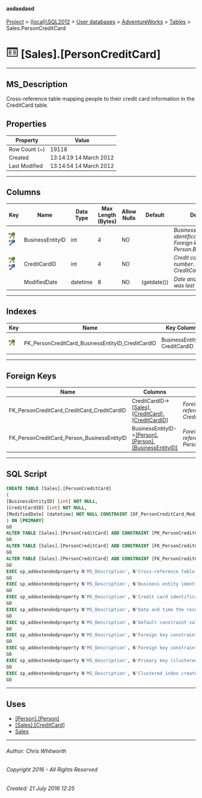 #### asdasdasd

[Project](../../../../index.md) > [(local)\\SQL2012](../../../index.md) > [User databases](../../index.md) > [AdventureWorks](../index.md) > [Tables](Tables.md) > Sales.PersonCreditCard

# ![Tables](../../../../Images/Table32.png) [Sales].[PersonCreditCard]

---

## <a name="#description"></a>MS_Description

Cross-reference table mapping people to their credit card information in the CreditCard table. 

## <a name="#properties"></a>Properties

| Property | Value |
|---|---|
| Row Count (~) | 19118 |
| Created | 13:14:19 14 March 2012 |
| Last Modified | 13:14:54 14 March 2012 |


---

## <a name="#columns"></a>Columns

| Key | Name | Data Type | Max Length (Bytes) | Allow Nulls | Default | Description |
|---|---|---|---|---|---|---|
| [![Cluster Primary Key PK_PersonCreditCard_BusinessEntityID_CreditCardID: BusinessEntityID\CreditCardID](../../../../Images/pkcluster.png)](#indexes)[![Foreign Keys FK_PersonCreditCard_Person_BusinessEntityID: [Person].[Person].BusinessEntityID](../../../../Images/fk.png)](#foreignkeys) | BusinessEntityID | int | 4 | NO |  | _Business entity identification number. Foreign key to Person.BusinessEntityID._ |
| [![Cluster Primary Key PK_PersonCreditCard_BusinessEntityID_CreditCardID: BusinessEntityID\CreditCardID](../../../../Images/pkcluster.png)](#indexes)[![Foreign Keys FK_PersonCreditCard_CreditCard_CreditCardID: [Sales].[CreditCard].CreditCardID](../../../../Images/fk.png)](#foreignkeys) | CreditCardID | int | 4 | NO |  | _Credit card identification number. Foreign key to CreditCard.CreditCardID._ |
|  | ModifiedDate | datetime | 8 | NO | (getdate()) | _Date and time the record was last updated._ |


---

## <a name="#indexes"></a>Indexes

| Key | Name | Key Columns | Unique | Description |
|---|---|---|---|---|
| [![Cluster Primary Key PK_PersonCreditCard_BusinessEntityID_CreditCardID: BusinessEntityID\CreditCardID](../../../../Images/pkcluster.png)](#indexes) | PK_PersonCreditCard_BusinessEntityID_CreditCardID | BusinessEntityID, CreditCardID | YES | _Primary key (clustered) constraint_ |


---

## <a name="#foreignkeys"></a>Foreign Keys

| Name | Columns | Description |
|---|---|---|
| FK_PersonCreditCard_CreditCard_CreditCardID | CreditCardID->[[Sales].[CreditCard].[CreditCardID]](CreditCard.md) | _Foreign key constraint referencing CreditCard.CreditCardID._ |
| FK_PersonCreditCard_Person_BusinessEntityID | BusinessEntityID->[[Person].[Person].[BusinessEntityID]](Person.md) | _Foreign key constraint referencing Person.BusinessEntityID._ |


---

## <a name="#sqlscript"></a>SQL Script

```sql
CREATE TABLE [Sales].[PersonCreditCard]
(
[BusinessEntityID] [int] NOT NULL,
[CreditCardID] [int] NOT NULL,
[ModifiedDate] [datetime] NOT NULL CONSTRAINT [DF_PersonCreditCard_ModifiedDate] DEFAULT (getdate())
) ON [PRIMARY]
GO
ALTER TABLE [Sales].[PersonCreditCard] ADD CONSTRAINT [PK_PersonCreditCard_BusinessEntityID_CreditCardID] PRIMARY KEY CLUSTERED  ([BusinessEntityID], [CreditCardID]) ON [PRIMARY]
GO
ALTER TABLE [Sales].[PersonCreditCard] ADD CONSTRAINT [FK_PersonCreditCard_CreditCard_CreditCardID] FOREIGN KEY ([CreditCardID]) REFERENCES [Sales].[CreditCard] ([CreditCardID])
GO
ALTER TABLE [Sales].[PersonCreditCard] ADD CONSTRAINT [FK_PersonCreditCard_Person_BusinessEntityID] FOREIGN KEY ([BusinessEntityID]) REFERENCES [Person].[Person] ([BusinessEntityID])
GO
EXEC sp_addextendedproperty N'MS_Description', N'Cross-reference table mapping people to their credit card information in the CreditCard table. ', 'SCHEMA', N'Sales', 'TABLE', N'PersonCreditCard', NULL, NULL
GO
EXEC sp_addextendedproperty N'MS_Description', N'Business entity identification number. Foreign key to Person.BusinessEntityID.', 'SCHEMA', N'Sales', 'TABLE', N'PersonCreditCard', 'COLUMN', N'BusinessEntityID'
GO
EXEC sp_addextendedproperty N'MS_Description', N'Credit card identification number. Foreign key to CreditCard.CreditCardID.', 'SCHEMA', N'Sales', 'TABLE', N'PersonCreditCard', 'COLUMN', N'CreditCardID'
GO
EXEC sp_addextendedproperty N'MS_Description', N'Date and time the record was last updated.', 'SCHEMA', N'Sales', 'TABLE', N'PersonCreditCard', 'COLUMN', N'ModifiedDate'
GO
EXEC sp_addextendedproperty N'MS_Description', N'Default constraint value of GETDATE()', 'SCHEMA', N'Sales', 'TABLE', N'PersonCreditCard', 'CONSTRAINT', N'DF_PersonCreditCard_ModifiedDate'
GO
EXEC sp_addextendedproperty N'MS_Description', N'Foreign key constraint referencing CreditCard.CreditCardID.', 'SCHEMA', N'Sales', 'TABLE', N'PersonCreditCard', 'CONSTRAINT', N'FK_PersonCreditCard_CreditCard_CreditCardID'
GO
EXEC sp_addextendedproperty N'MS_Description', N'Foreign key constraint referencing Person.BusinessEntityID.', 'SCHEMA', N'Sales', 'TABLE', N'PersonCreditCard', 'CONSTRAINT', N'FK_PersonCreditCard_Person_BusinessEntityID'
GO
EXEC sp_addextendedproperty N'MS_Description', N'Primary key (clustered) constraint', 'SCHEMA', N'Sales', 'TABLE', N'PersonCreditCard', 'CONSTRAINT', N'PK_PersonCreditCard_BusinessEntityID_CreditCardID'
GO
EXEC sp_addextendedproperty N'MS_Description', N'Clustered index created by a primary key constraint.', 'SCHEMA', N'Sales', 'TABLE', N'PersonCreditCard', 'INDEX', N'PK_PersonCreditCard_BusinessEntityID_CreditCardID'
GO

```


---

## <a name="#uses"></a>Uses

* [[Person].[Person]](Person.md)
* [[Sales].[CreditCard]](CreditCard.md)
* [Sales](../Security/Schemas/Sales.md)


---

###### Author:  Chris Whitworth

###### Copyright 2016 - All Rights Reserved

###### Created: 21 July 2016 12:25

